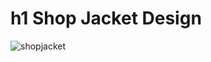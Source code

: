 # h1 Shop Jacket Design

![shopjacket](https://github.com/abdullahsam007/Shop-Jacket/assets/127679907/15ed16f9-d296-489c-b443-faefd1403c54)
